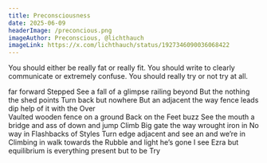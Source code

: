 ```yaml
---
title: Preconsciousness
date: 2025-06-09
headerImage: /preconcious.png
imageAuthor: Preconscious, @lichthauch
imageLink: https://x.com/lichthauch/status/1927346090036068422
---
```

You should either be really fat or really fit. You should write to clearly communicate or extremely confuse. You should really try or not try at all.

far forward Stepped
See a fall of a glimpse
railing beyond But the nothing
the shed points Turn back but nowhere
But an adjacent the way fence leads 
dip help of it with the Over   
Vaulted wooden fence on a 
ground Back on the
Feet buzz
See the mouth a bridge and ass of
down and jump Climb
Big gate the way wrought iron in 
No way in
Flashbacks of Styles
Turn edge adjacent and see an
and we’re in Climbing in
walk towards the Rubble and light
he’s gone I see Ezra but 
equilibrium is everything present but to be Try